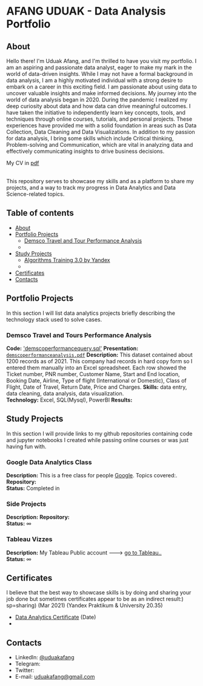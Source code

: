 # AFANG UDUAK - Data Analysis Portfolio 

## About

Hello there! I'm Uduak Afang, and I'm thrilled to have you visit my portfolio. I am an aspiring and passionate data analyst, eager to make my mark in the world of data-driven insights. While I may not have a formal background in data analysis, I am a highly motivated individual with a strong desire to embark on a career in this exciting field. I am passionate about using data to uncover valuable insights and make informed decisions. 
  My journey into the world of data analysis began in 2020. During the pandemic I realized my deep curiosity about data and how data can drive meaningful outcomes. I have taken the initiative to independently learn key concepts, tools, and techniques through online courses, tutorials, and personal projects.
		These experiences have provided me with a solid foundation in areas such as Data Collection, Data Cleaning and Data Visualizations.
		In addition to my passion for data analysis, I bring some skills which include Critical thinking, Problem-solving and Communication, which are vital in analyzing data and effectively communicating insights to drive business decisions.<p>

My CV in [pdf](https://github.com/UduakAfang/Portfolio/blob/main/Uduak%20Afang%20CV.pdf) 

<br>
This repository serves to showcase my skills and as a platform to share my projects, and a way to track my progress in Data Analytics and Data Science-related topics.  
<br>
  

## Table of contents
- [About](#about)
- [Portfolio Projects](#portfolio-projects)
	+ [Demsco Travel and Tour Performance Analysis](#demsco-travel-and-tours-performance-analysis)
	+
- [Study Projects](#study-projects)
	+ [Algorithms Training 3.0 by Yandex](#algorithms-training-by-yandex)
	+ 
- [Certificates](#certificates)
- [Contacts](#contacts)

## Portfolio Projects
In this section I will list data analytics projects briefly describing the technology stack used to solve cases.

### Demsco Travel and Tours Performance Analysis
**Code:** ['demscoperformancequery.sql'](https://github.com/UduakAfang/Portfolio/blob/main/demscoperformancequery.sql)
**Presentation:** [`demscoperformanceanalysis.pdf`](https://github.com/UduakAfang/Portfolio/blob/main/Performance%20Analysis%20Slide.pdf)
**Description:** This dataset contained about 1200 records as of 2021. This company had records in hard copy form so I entered them manually into an Excel spreadsheet.
Each row showed the Ticket number, PNR number, Customer Name, Start and End location, Booking Date, Airline, Type of flight (International or Domestic), Class of Flight, Date of Travel, Return Date, Price and Charges. 
**Skills:** data entry, data cleaning, data analysis, data visualization.  
**Technology:** Excel, SQL(Mysql), PowerBI
**Results:** 

## Study Projects
In this section I will provide links to my github repositories containing code and jupyter notebooks I created while passing online courses or was just having fun with.


### Google Data Analytics Class
**Description:** This is a free class for people [Google](https://).
  Topics covered:.  
**Repository:**  
**Status:** Completed in  

### Side Projects
**Description:** 
**Repository:**  
**Status:** ∞ 

### Tableau Vizzes
**Description:** My Tableau Public account ---> [go to Tableau..](https://public.tableau.com/profile/nktn.lx#!/)  
**Status:** ∞  

## Certificates
I believe that the best way to showcase skills is by doing and sharing your job done but sometimes certificates appear to be as an indirect result:) sp=sharing) (Mar 2021) (Yandex Praktikum & University 20.35)
- [Data Analytics Certificate](link) (Date) 
- 

## Contacts
- LinkedIn: [@uduakafang](https://www.linkedin.com/in/uduakafang)
- Telegram: 
- Twitter: 
- E-mail: uduakafang@gmail.com
